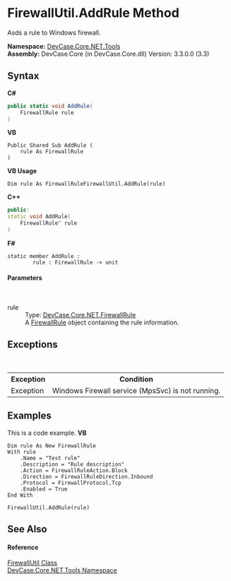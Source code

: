 # FirewallUtil.AddRule Method 
 

Asds a rule to Windows firewall.

**Namespace:**&nbsp;<a href="N_DevCase_Core_NET_Tools">DevCase.Core.NET.Tools</a><br />**Assembly:**&nbsp;DevCase.Core (in DevCase.Core.dll) Version: 3.3.0.0 (3.3)

## Syntax

**C#**<br />
``` C#
public static void AddRule(
	FirewallRule rule
)
```

**VB**<br />
``` VB
Public Shared Sub AddRule ( 
	rule As FirewallRule
)
```

**VB Usage**<br />
``` VB Usage
Dim rule As FirewallRuleFirewallUtil.AddRule(rule)
```

**C++**<br />
``` C++
public:
static void AddRule(
	FirewallRule^ rule
)
```

**F#**<br />
``` F#
static member AddRule : 
        rule : FirewallRule -> unit 

```


#### Parameters
&nbsp;<dl><dt>rule</dt><dd>Type: <a href="T_DevCase_Core_NET_FirewallRule">DevCase.Core.NET.FirewallRule</a><br />A <a href="T_DevCase_Core_NET_FirewallRule">FirewallRule</a> object containing the rule information.</dd></dl>

## Exceptions
&nbsp;<table><tr><th>Exception</th><th>Condition</th></tr><tr><td>Exception</td><td>Windows Firewall service (MpsSvc) is not running.</td></tr></table>

## Examples
This is a code example. 
**VB**<br />
``` VB
Dim rule As New FirewallRule
With rule
    .Name = "Test rule"
    .Description = "Rule description"
    .Action = FirewallRuleAction.Block
    .Direction = FirewallRuleDirection.Inbound
    .Protocol = FirewallProtocol.Tcp
    .Enabled = True
End With

FirewallUtil.AddRule(rule)
```


## See Also


#### Reference
<a href="T_DevCase_Core_NET_Tools_FirewallUtil">FirewallUtil Class</a><br /><a href="N_DevCase_Core_NET_Tools">DevCase.Core.NET.Tools Namespace</a><br />